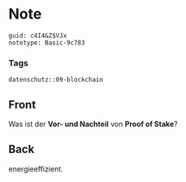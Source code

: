 # Note
```
guid: c4I4&Z$VJx
notetype: Basic-9c783
```

### Tags
```
datenschutz::09-blockchain
```

## Front
Was ist der <b>Vor- und Nachteil</b> von <b>Proof of Stake</b>?

## Back
energieeffizient.
